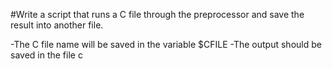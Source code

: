 #Write a script that runs a C file through the preprocessor and save the result into another file.

-The C file name will be saved in the variable $CFILE
-The output should be saved in the file c